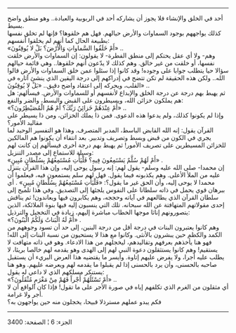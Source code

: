 ------------------------------------------------------------------------

أحد في الخلق والإنشاء فلا يجوز أن يشاركه أحد في الربوبية والعبادة.. وهو
منطق واضح بسيط.  
كذلك يواجههم بوجود السماوات والأرض حيالهم. فهل هم خلقوها؟ فإنها لم تخلق
نفسها بطبيعة الحال كما أنهم لم يخلقوا أنفسهم:  
«أَمْ خَلَقُوا السَّماواتِ وَالْأَرْضَ؟ بَلْ لا يُوقِنُونَ» ..  
وهم- ولا أي عقل يحتكم إلى منطق الفطرة- لا يقولون: إن السماوات والأرض
خلقت نفسها، أو خلقت من غير خالق. وهم كذلك لا يدّعون أنهم خلقوها.. وهي
قائمة حيالهم سؤالا حيا يتطلب جوابا على وجوده! وقد كانوا إذا سئلوا عمن
خلق السماوات والأرض قالوا الله.. ولكن هذه الحقيقة لم تكن تتضح في إدراكهم
إلى درجة اليقين الذي ينشئ آثاره في القلب، ويحركه إلى اعتقاد واضح دقيق..
«بَلْ لا يُوقِنُونَ» ..  
ثم يهبط بهم درجة عن درجة الخلق والإبداع لأنفسهم أو للسماوات والأرض.
فيسألهم: هل هم يملكون خزائن الله، ويسيطرون على القبض والبسط، والضر
والنفع:  
«أَمْ عِنْدَهُمْ خَزائِنُ رَبِّكَ؟ أَمْ هُمُ الْمُصَيْطِرُونَ؟» ..  
وإذا لم يكونوا كذلك، ولم يدعوا هذه الدعوى. فمن ذا يملك الخزائن، ومن ذا
يسيطر على مقاليد الأمور؟  
القرآن يقول: إنه الله القابض الباسط، المدبر المتصرف. وهذا هو التفسير
الوحيد لما يجري في الكون من قبض وبسط وتصريف وتدبير. بعد انتفاء أن يكونوا
هم المالكين للخزائن المسيطرين على تصريف الأمور! ثم يهبط بهم درجة أخرى
فيسألهم إن كانت لهم وسيلة للاستماع إلى مصدر التنزيل:  
«أَمْ لَهُمْ سُلَّمٌ يَسْتَمِعُونَ فِيهِ؟ فَلْيَأْتِ مُسْتَمِعُهُمْ بِسُلْطانٍ مُبِينٍ» .  
إن محمدا- صلى الله عليه وسلم- يقول لهم: إنه رسول يوحى إليه، وإن هذا
القرآن يتنزل عليه من الملأ الأعلى. وهم يكذبونه فيما يقول. فهل لهم سلم
يستمعون فيه، فيعلموا أن محمدا لا يوحى إليه، وأن الحق غير ما يقول؟:
«فَلْيَأْتِ مُسْتَمِعُهُمْ بِسُلْطانٍ مُبِينٍ» . أي ببرهان قوي يحمل في ذاته سلطانا على
النفوس يلجئها إلى التصديق. وفي هذا تلميح إلى سلطان القرآن الذي يطالعهم
في آياته وحججه، وهم يكابرون فيها ويعاندون! ثم يناقش إحدى مقولاتهم
المتهافتة عن الله سبحانه. تلك التي ينسبون إليه فيها بنوة الملائكة، الذين
يتصورونهم إناثا موجها الخطاب مباشرة إليهم، زيادة في التخجيل والترذيل:  
«أَمْ لَهُ الْبَناتُ وَلَكُمُ الْبَنُونَ؟» .  
وهم كانوا يعتبرون البنات في درجة أقل من درجة البنين، إلى حد أن تسود
وجوههم من الكمد والكظم حين يبشرون بالأنثى. وكانوا مع هذا لا يستحيون من
نسبة البنات إلى الله! فهو هنا يأخذهم بعرفهم وتقاليدهم، ليخجلهم من هذا
الادعاء. وهو في ذاته متهافت لا يستقيم! وهم كانوا يستثقلون دعوة النبي لهم
إلى الهدى وهو يقدمه لهم خالصا بريئا، لا يطلب عليه أجرا، ولا يفرض عليهم
إتاوة. وأيسر ما يقتضيه هذا العرض البريء أن يستقبل صاحبه بالحسنى، وأن يرد
بالحسنى إذا لم يقبلوا ما يقدمه لهم ويعرضه عليهم. وهو هنا يستنكر مسلكهم
الذي لا داعي له يقول:  
«أَمْ تَسْئَلُهُمْ أَجْراً فَهُمْ مِنْ مَغْرَمٍ مُثْقَلُونَ؟» ..  
أي مثقلون من الغرم الذي تكلفهم إياه في صورة الأجر على ما تقول! فإذا كان
الواقع أن لا أجر ولا غرامة.  
فكم يبدو عملهم مسترذلا قبيحا، يخجلون منه حين يواجهون به؟

------------------------------------------------------------------------

الجزء: 6 ¦ الصفحة: 3400

